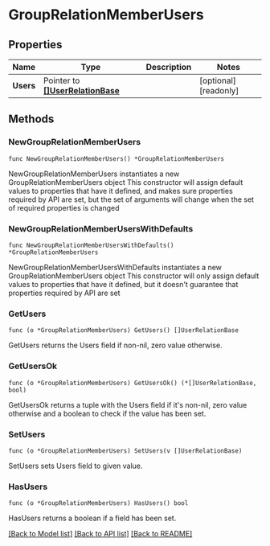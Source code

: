 # GroupRelationMemberUsers

## Properties

Name | Type | Description | Notes
------------ | ------------- | ------------- | -------------
**Users** | Pointer to [**[]UserRelationBase**](UserRelationBase.md) |  | [optional] [readonly]

## Methods

### NewGroupRelationMemberUsers

`func NewGroupRelationMemberUsers() *GroupRelationMemberUsers`

NewGroupRelationMemberUsers instantiates a new GroupRelationMemberUsers object
This constructor will assign default values to properties that have it defined,
and makes sure properties required by API are set, but the set of arguments
will change when the set of required properties is changed

### NewGroupRelationMemberUsersWithDefaults

`func NewGroupRelationMemberUsersWithDefaults() *GroupRelationMemberUsers`

NewGroupRelationMemberUsersWithDefaults instantiates a new GroupRelationMemberUsers object
This constructor will only assign default values to properties that have it defined,
but it doesn't guarantee that properties required by API are set

### GetUsers

`func (o *GroupRelationMemberUsers) GetUsers() []UserRelationBase`

GetUsers returns the Users field if non-nil, zero value otherwise.

### GetUsersOk

`func (o *GroupRelationMemberUsers) GetUsersOk() (*[]UserRelationBase, bool)`

GetUsersOk returns a tuple with the Users field if it's non-nil, zero value otherwise
and a boolean to check if the value has been set.

### SetUsers

`func (o *GroupRelationMemberUsers) SetUsers(v []UserRelationBase)`

SetUsers sets Users field to given value.

### HasUsers

`func (o *GroupRelationMemberUsers) HasUsers() bool`

HasUsers returns a boolean if a field has been set.

[[Back to Model list]](../README.md#documentation-for-models) [[Back to API list]](../README.md#documentation-for-api-endpoints) [[Back to README]](../README.md)
